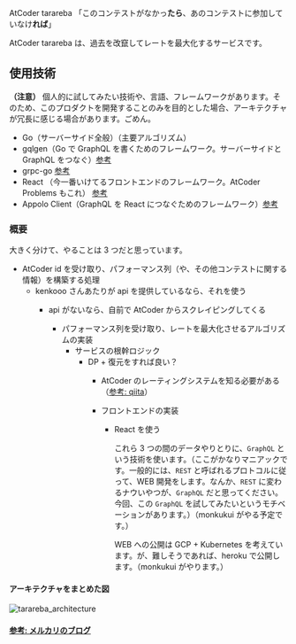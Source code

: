 AtCoder tarareba
「このコンテストがなかっ**たら**、あのコンテストに参加していなけ**れば**」

AtCoder tarareba は、過去を改竄してレートを最大化するサービスです。


## 使用技術
**（注意）**
個人的に試してみたい技術や、言語、フレームワークがあります。そのため、このプロダクトを開発することのみを目的とした場合、アーキテクチャが冗長に感じる場合があります。ごめん。

- Go（サーバーサイド全般）（主要アルゴリズム）
- gqlgen（Go で GraphQL を書くためのフレームワーク。サーバーサイドと GraphQL をつなぐ）[参考](https://gqlgen.com/getting-started/)
- grpc-go [参考](https://github.com/grpc/grpc-go)
- React （今一番いけてるフロントエンドのフレームワーク。AtCoder Problems もこれ） [参考](https://ja.reactjs.org/)
- Appolo Client（GraphQL を React につなぐためのフレームワーク）[参考](https://www.apollographql.com/docs/react/)

### 概要
大きく分けて、やることは 3 つだと思っています。

- AtCoder id を受け取り、パフォーマンス列（や、その他コンテストに関する情報）を構築する処理
    - kenkooo さんあたりが api を提供しているなら、それを使う
        - api がないなら、自前で AtCoder からスクレイピングしてくる
            
            - パフォーマンス列を受け取り、レートを最大化させるアルゴリズムの実装
                - サービスの根幹ロジック
                    - DP + 復元をすれば良い？
                        - AtCoder のレーティングシステムを知る必要がある（[参考: qiita](https://qiita.com/anqooqie/items/92005e337a0d2569bdbd)）
                         
                         - フロントエンドの実装
                             - React を使う
                                 

                                 これら 3 つの間のデータやりとりに、`GraphQL` という技術を使います。（ここがかなりマニアックです。一般的には、`REST` と呼ばれるプロトコルに従って、WEB 開発をします。なんか、`REST` に変わるナウいやつが、`GraphQL` だと思ってください。今回、この `GraphQL` を試してみたいというモチベーションがあります。）（monkukui がやる予定です。）

                                 WEB への公開は GCP + Kubernetes を考えています。が、難しそうであれば、heroku で公開します。（monkukui がやります。）


#### アーキテクチャをまとめた図
![tarareba_architecture](https://user-images.githubusercontent.com/47474057/99642940-71a10500-2a8f-11eb-91d5-626f8fdf5567.jpg)


#### [参考: メルカリのブログ](https://engineering.mercari.com/blog/entry/2019-12-14-110000/)


